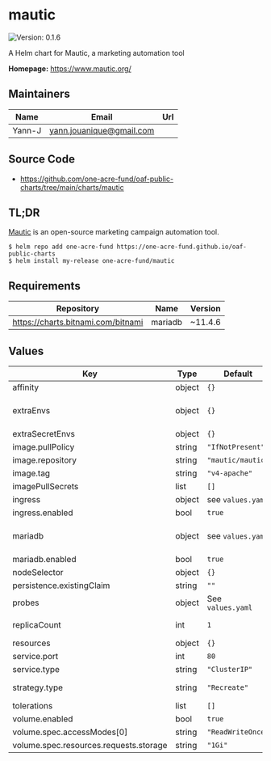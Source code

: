 # mautic

![Version: 0.1.6](https://img.shields.io/badge/Version-0.1.6-informational?style=flat-square)

A Helm chart for Mautic, a marketing automation tool

**Homepage:** <https://www.mautic.org/>

## Maintainers

| Name | Email | Url |
| ---- | ------ | --- |
| Yann-J | <yann.jouanique@gmail.com> |  |

## Source Code

* <https://github.com/one-acre-fund/oaf-public-charts/tree/main/charts/mautic>

## TL;DR

[Mautic](https://www.mautic.org/) is an open-source marketing campaign automation tool.

```console
$ helm repo add one-acre-fund https://one-acre-fund.github.io/oaf-public-charts
$ helm install my-release one-acre-fund/mautic
```

## Requirements

| Repository | Name | Version |
|------------|------|---------|
| https://charts.bitnami.com/bitnami | mariadb | ~11.4.6 |

## Values

| Key | Type | Default | Description |
|-----|------|---------|-------------|
| affinity | object | `{}` |  |
| extraEnvs | object | `{}` | Dictionary of env vars, see https://hub.docker.com/r/mautic/mautic for possible values |
| extraSecretEnvs | object | `{}` | Same as `extraEnvs` but passed as a secret |
| image.pullPolicy | string | `"IfNotPresent"` |  |
| image.repository | string | `"mautic/mautic"` |  |
| image.tag | string | `"v4-apache"` |  |
| imagePullSecrets | list | `[]` |  |
| ingress | object | see `values.yaml` | Ingress definition |
| ingress.enabled | bool | `true` | Enable ingress? |
| mariadb | object | see `values.yaml` | Mariadb subchart configuration, see https://artifacthub.io/packages/helm/bitnami/mariadb for docs |
| mariadb.enabled | bool | `true` | Enable Mariadb chart? |
| nodeSelector | object | `{}` |  |
| persistence.existingClaim | string | `""` |  |
| probes | object | See `values.yaml` | Probes definitions |
| replicaCount | int | `1` | __WARNING__: if using multiple nodes, you will need to use a `ReadWriteMany` storage class |
| resources | object | `{}` |  |
| service.port | int | `80` |  |
| service.type | string | `"ClusterIP"` |  |
| strategy.type | string | `"Recreate"` | Since we are mounting a volume, using `Recreate` to avoid double-mounting |
| tolerations | list | `[]` |  |
| volume.enabled | bool | `true` |  |
| volume.spec.accessModes[0] | string | `"ReadWriteOnce"` |  |
| volume.spec.resources.requests.storage | string | `"1Gi"` |  |
